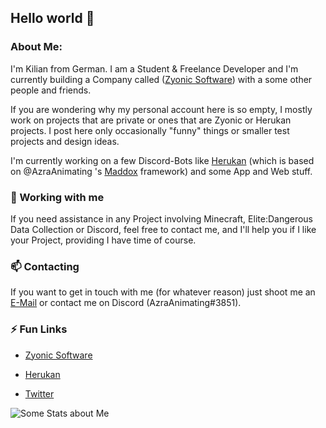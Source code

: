 ## Hello world 👋

### About Me:

I'm Kilian from German. I am a Student & Freelance Developer and I'm currently building a Company called ([Zyonic Software](https://github.com/zyonic-software/)) with a some other people and friends.

If you are wondering why my personal account here is so empty, I mostly work on projects that are private or ones that are Zyonic or Herukan projects. I post here only occasionally "funny" things or smaller test projects and design ideas.

I'm currently working on a few Discord-Bots like [Herukan](https://herukan.com) (which is based on @AzraAnimating 's [Maddox](https://github.com/zyonic-software/maddox-v2/) framework) and some App and Web stuff.

### 👯 Working with me

If you need assistance in any Project involving Minecraft, Elite:Dangerous Data Collection or Discord, feel free to contact me, and I'll help you if I like your Project, providing I have time of course.

### 📫 Contacting

If you want to get in touch with me (for whatever reason) just shoot me an [E-Mail](mailto:kilihbr@gmail.com) or contact me on Discord (AzraAnimating#3851).

### ⚡ Fun Links

- [Zyonic Software](https://zyonicsoftware.com/)
- [Herukan](https://herukan.xyz/)
  
- [Twitter](https://twitter.com/kilihbr)


<img align="left" alt="Some Stats about Me" src="https://github-readme-stats.vercel.app/api?username=kilihbr&show_icons=true&hide_border=true&count_private=true" />       
